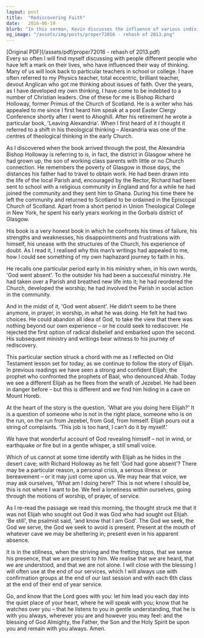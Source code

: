 ```yaml
---
layout: post
title:  "Rediscovering Faith"
date:   2016-06-19
blurb: "In this sermon, Kevin discusses the influence of various individuals on his life and faith journey, particularly highlighting the impact of Bishop Richard Holloway. He relates his experiences to the biblical story of Elijah, emphasizing moments of doubt and rediscovery in one's faith journey. The sermon encourages the congregation to find God in the stillness and quiet places of their hearts, assuring them of God's constant presence and understanding."
og_image: "/assets/img/posts/proper72016 - rehash of 2013.png"
---
```

[Original PDF](/assets/pdf/proper72016 - rehash of 2013.pdf)    
Every so often I will find myself discussing with people different people who have left a mark on their lives, who have influenced their way of thinking. Many of us will look back to particular teachers in school or college. I have often referred to my Physics teacher, total eccentric, brilliant teacher, devout Anglican who got me thinking about issues of faith. Over the years, as I have developed my own thinking, I have come to be indebted to a number of Christian leaders. One of these for me is Bishop Richard Holloway, former Primus of the Church of Scotland. He is a writer who has appealed to me since I first heard him speak at a post Easter Clergy Conference shortly after I went to Ahoghill. After his retirement he wrote a particular book, 'Leaving Alexandria'. When I first heard of it I thought it referred to a shift in his theological thinking – Alexandria was one of the centres of theological thinking in the early Church.

As I discovered when the book arrived through the post, the Alexandria Bishop Holloway is referring to is, in fact, the district in Glasgow where he had grown up, the son of working class parents with little or no Church connection. He remembers the poverty of Glasgow in those days, the distances his father had to travel to obtain work. He had been drawn into the life of the local Parish and, encouraged by the Rector, Richard had been sent to school with a religious community in England and for a while he had joined the community and they sent him to Ghana. During his time there he left the community and returned to Scotland to be ordained in the Episcopal Church of Scotland. Apart from a short period in Union Theological College in New York, he spent his early years working in the Gorbals district of Glasgow.

His book is a very honest book in which he confronts his times of failure, his strengths and weaknesses, his disappointments and frustrations with himself, his unease with the structures of the Church, his experience of doubt. As I read it, I realised why this man’s writings had appealed to me, how I could see something of my own haphazard journey to faith in his.

He recalls one particular period early in his ministry when, in his own words, 'God went absent'. To the outsider his had been a successful ministry. He had taken over a Parish and breathed new life into it; he had reordered the Church, developed the worship; he had involved the Parish in social action in the community.

And in the midst of it, 'God went absent'. He didn’t seem to be there anymore, in prayer, in worship, in what he was doing. He felt he had two choices. He could abandon all idea of God, to take the view that there was nothing beyond our own experience – or he could seek to rediscover. He rejected the first option of radical disbelief and embarked upon the second. His subsequent ministry and writings bear witness to his journey of rediscovery.

This particular section struck a chord with me as I reflected on Old Testament lesson set for today, as we continue to follow the story of Elijah. In previous readings we have seen a strong and confident Elijah; the prophet who confronted the prophets of Baal, who denounced Ahab. Today we see a different Elijah as he flees from the wrath of Jezebel. He had been in danger before – but this is different and we find him hiding in a cave on Mount Horeb.

At the heart of the story is the question, 'What are you doing here Elijah?' It is a question of someone who is not in the right place, someone who is on the run, on the run from Jezebel, from God, from himself. Elijah pours out a string of complaints. 'This job is too hard, I can’t do it by myself.'

We have that wonderful account of God revealing himself – not in wind, or earthquake or fire but in a gentle whisper, a still small voice.

Which of us cannot at some time identify with Elijah as he hides in the desert cave; with Richard Holloway as he felt 'God had gone absent'? There may be a particular reason, a personal crisis, a serious illness or bereavement – or it may just come upon us. We may hear that voice, we may ask ourselves, 'What am I doing here?' This is not where I should be, this is not where I want to be. We feel a loneliness within ourselves, going through the motions of worship, of prayer, of service.

As I re-read the passage we read this morning, the thought struck me that it was not Elijah who sought out God it was God who had sought out Elijah. 'Be still', the psalmist said, 'and know that I am God'. The God we seek, the God we serve, the God we seek to avoid is present. Present at the mouth of whatever cave we may be sheltering in; present even in his apparent absence.

It is in the stillness, when the striving and the fretting stops, that we sense his presence, that we are present to him. We realise that we are heard, that we are understood, and that we are not alone. I will close with the blessing I will often use at the end of our services, which I will always use with confirmation groups at the end of our last session and with each 6th class at the end of their end of year service.

Go, and know that the Lord goes with you:
let him lead you each day into the quiet place of your heart, where he will speak with you;
know that he watches over you – that he listens to you in gentle understanding, that he is with you always, wherever you are and however you may feel:
and the blessing of God Almighty, the Father, the Son and the Holy Spirit be upon you and remain with you always.
Amen.
